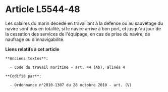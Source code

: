 # Article L5544-48

Les salaires du marin décédé en travaillant à la défense ou au sauvetage du navire sont dus en totalité, si le navire arrive
à bon port, et jusqu'au jour de la cessation des services de l'équipage, en cas de prise du navire, de naufrage ou
d'innavigabilité.

**Liens relatifs à cet article**

	**Anciens textes**:

	  - Code du travail maritime - art. 44 (Ab), alinéa 4

	**Codifié par**:

	  - Ordonnance n°2010-1307 du 28 octobre 2010 - art. (V)
